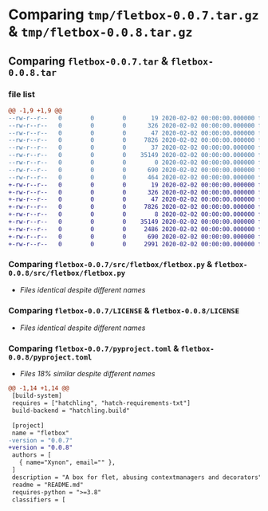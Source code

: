 # Comparing `tmp/fletbox-0.0.7.tar.gz` & `tmp/fletbox-0.0.8.tar.gz`

## Comparing `fletbox-0.0.7.tar` & `fletbox-0.0.8.tar`

### file list

```diff
@@ -1,9 +1,9 @@
--rw-r--r--   0        0        0       19 2020-02-02 00:00:00.000000 fletbox-0.0.7/requirements.txt
--rw-r--r--   0        0        0      326 2020-02-02 00:00:00.000000 fletbox-0.0.7/src/setup.py
--rw-r--r--   0        0        0       47 2020-02-02 00:00:00.000000 fletbox-0.0.7/src/fletbox/__init__.py
--rw-r--r--   0        0        0     7826 2020-02-02 00:00:00.000000 fletbox-0.0.7/src/fletbox/fletbox.py
--rw-r--r--   0        0        0       37 2020-02-02 00:00:00.000000 fletbox-0.0.7/.gitignore
--rw-r--r--   0        0        0    35149 2020-02-02 00:00:00.000000 fletbox-0.0.7/LICENSE
--rw-r--r--   0        0        0        0 2020-02-02 00:00:00.000000 fletbox-0.0.7/README.md
--rw-r--r--   0        0        0      690 2020-02-02 00:00:00.000000 fletbox-0.0.7/pyproject.toml
--rw-r--r--   0        0        0      464 2020-02-02 00:00:00.000000 fletbox-0.0.7/PKG-INFO
+-rw-r--r--   0        0        0       19 2020-02-02 00:00:00.000000 fletbox-0.0.8/requirements.txt
+-rw-r--r--   0        0        0      326 2020-02-02 00:00:00.000000 fletbox-0.0.8/src/setup.py
+-rw-r--r--   0        0        0       47 2020-02-02 00:00:00.000000 fletbox-0.0.8/src/fletbox/__init__.py
+-rw-r--r--   0        0        0     7826 2020-02-02 00:00:00.000000 fletbox-0.0.8/src/fletbox/fletbox.py
+-rw-r--r--   0        0        0        8 2020-02-02 00:00:00.000000 fletbox-0.0.8/.gitignore
+-rw-r--r--   0        0        0    35149 2020-02-02 00:00:00.000000 fletbox-0.0.8/LICENSE
+-rw-r--r--   0        0        0     2486 2020-02-02 00:00:00.000000 fletbox-0.0.8/README.md
+-rw-r--r--   0        0        0      690 2020-02-02 00:00:00.000000 fletbox-0.0.8/pyproject.toml
+-rw-r--r--   0        0        0     2991 2020-02-02 00:00:00.000000 fletbox-0.0.8/PKG-INFO
```

### Comparing `fletbox-0.0.7/src/fletbox/fletbox.py` & `fletbox-0.0.8/src/fletbox/fletbox.py`

 * *Files identical despite different names*

### Comparing `fletbox-0.0.7/LICENSE` & `fletbox-0.0.8/LICENSE`

 * *Files identical despite different names*

### Comparing `fletbox-0.0.7/pyproject.toml` & `fletbox-0.0.8/pyproject.toml`

 * *Files 18% similar despite different names*

```diff
@@ -1,14 +1,14 @@
 [build-system]
 requires = ["hatchling", "hatch-requirements-txt"]
 build-backend = "hatchling.build"
 
 [project]
 name = "fletbox"
-version = "0.0.7"
+version = "0.0.8"
 authors = [
   { name="Xynon", email="" },
 ]
 description = "A box for flet, abusing contextmanagers and decorators"
 readme = "README.md"
 requires-python = ">=3.8"
 classifiers = [
```

